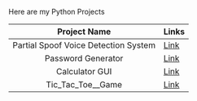 Here are my Python Projects

| Project Name | Links |
|:-:|-|
| Partial Spoof Voice Detection System | [Link](https://github.com/nsk-2001/Python_projects/tree/main/Partial%20Spoof%20Voice%20Detection%20System) |
| Password Generator | [Link](https://nsk-2001.github.io/Python_projects/PasswordGenerator/) |
| Calculator GUI | [Link](https://github.com/nsk-2001/Python_projects/releases/tag/v1.0) |
| Tic_Tac_Toe__Game | [Link](https://github.com/nsk-2001/Python_projects/blob/main/Tic_Tac_Toe__Game.py) |
